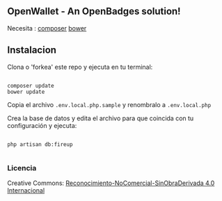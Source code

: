 ## OpenWallet - An OpenBadges solution!

Necesita :
[composer](https://getcomposer.org/)
[bower](http://bower.io/)


## Instalacion

Clona o 'forkea' este repo y ejecuta en tu terminal:

```

composer update
bower update

```

Copia el archivo `.env.local.php.sample` y renombralo a `.env.local.php`

Crea la base de datos y edita el archivo para que coincida con tu configuración y ejecuta:

```

php artisan db:fireup


```

### Licencia

Creative Commons: [Reconocimiento-NoComercial-SinObraDerivada 4.0 Internacional](http://creativecommons.org/licenses/by-nc-nd/4.0/)